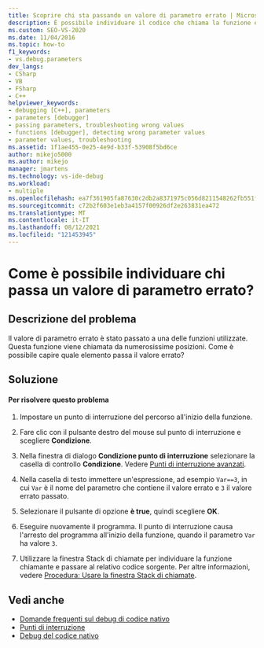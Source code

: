 ```yaml
---
title: Scoprire chi sta passando un valore di parametro errato | Microsoft Docs
description: È possibile individuare il codice che chiama la funzione e passare un valore di parametro non corretto. Informazioni su come usare un punto di interruzione condizionale a tale scopo.
ms.custom: SEO-VS-2020
ms.date: 11/04/2016
ms.topic: how-to
f1_keywords:
- vs.debug.parameters
dev_langs:
- CSharp
- VB
- FSharp
- C++
helpviewer_keywords:
- debugging [C++], parameters
- parameters [debugger]
- passing parameters, troubleshooting wrong values
- functions [debugger], detecting wrong parameter values
- parameter values, troubleshooting
ms.assetid: 1f1ae455-0e25-4e9d-b33f-53908f5bd6ce
author: mikejo5000
ms.author: mikejo
manager: jmartens
ms.technology: vs-ide-debug
ms.workload:
- multiple
ms.openlocfilehash: ea7f361905fa87630c2db2a8371975c056d8211548262fb551f6d1129d278f0d
ms.sourcegitcommit: c72b2f603e1eb3a4157f00926df2e263831ea472
ms.translationtype: MT
ms.contentlocale: it-IT
ms.lasthandoff: 08/12/2021
ms.locfileid: "121453945"
---
```

# <a name="how-can-i-find-out-who-is-passing-a-wrong-parameter-value"></a>Come è possibile individuare chi passa un valore di parametro errato?
## <a name="problem-description"></a>Descrizione del problema
 Il valore di parametro errato è stato passato a una delle funzioni utilizzate. Questa funzione viene chiamata da numerosissime posizioni. Come è possibile capire quale elemento passa il valore errato?

## <a name="solution"></a>Soluzione

#### <a name="to-resolve-this-problem"></a>Per risolvere questo problema

1. Impostare un punto di interruzione del percorso all'inizio della funzione.

2. Fare clic con il pulsante destro del mouse sul punto di interruzione e scegliere **Condizione**.

3. Nella finestra di dialogo **Condizione punto di interruzione** selezionare la casella di controllo **Condizione**. Vedere [Punti di interruzione avanzati](../debugger/using-breakpoints.md#BKMK_Specify_a_breakpoint_condition_using_a_code_expression).

4. Nella casella di testo immettere un'espressione, ad esempio `Var==3`, in cui `Var` è il nome del parametro che contiene il valore errato e `3` il valore errato passato.

5. Selezionare il pulsante di opzione **è true**, quindi scegliere **OK**.

6. Eseguire nuovamente il programma. Il punto di interruzione causa l'arresto del programma all'inizio della funzione, quando il parametro `Var` ha valore `3`.

7. Utilizzare la finestra Stack di chiamate per individuare la funzione chiamante e passare al relativo codice sorgente. Per altre informazioni, vedere [Procedura: Usare la finestra Stack di chiamate](../debugger/how-to-use-the-call-stack-window.md).

## <a name="see-also"></a>Vedi anche
- [Domande frequenti sul debug di codice nativo](../debugger/debugging-native-code-faqs.md)
- [Punti di interruzione](/previous-versions/ktf38f66(v=vs.100))
- [Debug del codice nativo](../debugger/debugging-native-code.md)
